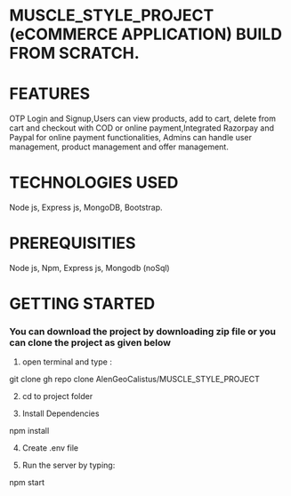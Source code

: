 # MUSCLE_STYLE_PROJECT (eCOMMERCE APPLICATION) BUILD FROM SCRATCH.
# 
# FEATURES 

OTP Login and Signup,Users can view products, add to cart, delete from cart and checkout with COD or online payment,Integrated Razorpay and Paypal for online payment functionalities, Admins can handle user management, product management and offer management.
#
# TECHNOLOGIES USED

Node js, Express js, MongoDB, Bootstrap.
#
# PREREQUISITIES

Node js, Npm, Express js, Mongodb (noSql)
#
# GETTING STARTED

### You can download the project by downloading zip file or you can clone the project as given below

1. open terminal and type : 

  git clone gh repo clone AlenGeoCalistus/MUSCLE_STYLE_PROJECT

2. cd to project folder

3. Install Dependencies

 npm install
 
4. Create .env file

5. Run the server by typing:

npm start
